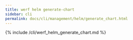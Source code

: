 ```yaml
---
title: werf helm generate-chart
sidebar: cli
permalink: docs/cli/management/helm/generate_chart.html
---
```


{% include /cli/werf_helm_generate_chart.md %}
